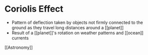 # Coriolis Effect

- Pattern of deflection taken by objects not firmly connected to the ground as they travel long distances around a [[planet]]
- Result of a [[planet]]'s rotation on weather patterns and [[ocean]] currents

[[Astronomy]]

